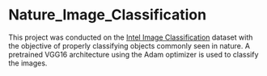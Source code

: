 # Nature_Image_Classification
This project was conducted on the [Intel Image Classification](https://www.kaggle.com/puneet6060/intel-image-classification) dataset with the objective of properly classifying objects commonly seen in nature. A pretrained VGG16 architecture using the Adam optimizer is used to classify the images.
